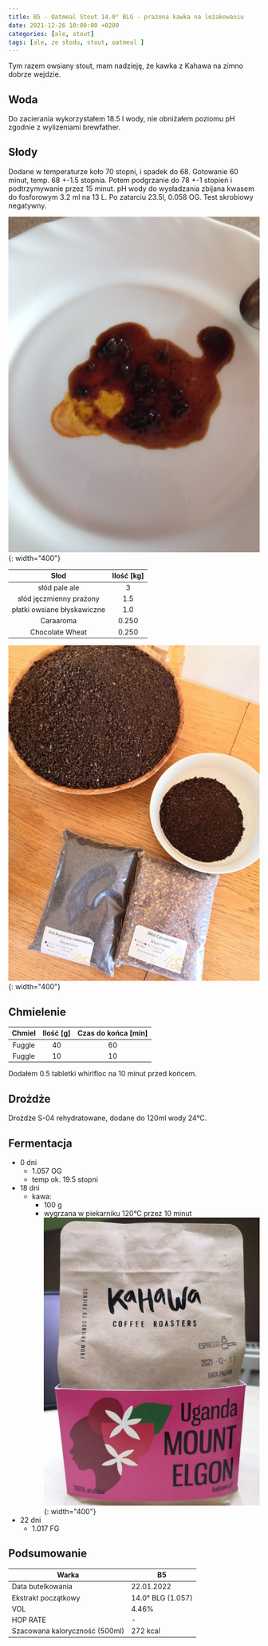 ```yaml
---
title: B5 - Oatmeal Stout 14.0° BLG - prażona kawka na leżakowaniu
date: 2021-12-26 10:00:00 +0200
categories: [ale, stout]
tags: [ale, ze słodu, stout, oatmeal ]
---
```


Tym razem owsiany stout, mam nadzieję, że kawka z Kahawa na zimno dobrze wejdzie. 

## Woda

Do zacierania wykorzystałem 18.5 l wody, nie obniżałem poziomu pH zgodnie z wylizeniami brewfather.

## Słody

Dodane w temperaturze koło 70 stopni, i spadek do 68. Gotowanie 60 minut, temp. 68 +-1.5 stopnia. Potem podgrzanie do 78 +-1 stopień i podtrzymywanie przez 15 minut. pH wody do wysładzania zbijana kwasem do fosforowym 3.2 ml na 13 L. 
Po zatarciu 23.5l, 0.058 OG. Test skrobiowy negatywny.

![jodyna](/assets/posts/12-2021/jodyna.jpg){: width="400"}

|  Słod  	| Ilość [kg] 	|
|:--------:	|:---------: |
|  słód pale ale  	|     3    	| 
|  słód jęczmienny prażony	|     1.5    	| 
|  płatki owsiane błyskawiczne  	|     1.0    	| 
|  Caraaroma  	|     0.250    	| 
|  Chocolate Wheat  	|     0.250    	| 

![slod](/assets/posts/12-2021/slod.jpg){: width="400"}

## Chmielenie

|  Chmiel  	| Ilość [g] 	| Czas do końca [min] 	|
|:--------:	|:---------:	|:-------------------:	|
|  Fuggle  	|     40    	|          60         	|
|  Fuggle  	|     10    	|          10         	|

Dodałem 0.5 tabletki whirlfloc na 10 minut przed końcem.


## Drożdże

Drożdże S-04 rehydratowane, dodane do 120ml wody 24°C.


## Fermentacja

* 0 dni
  - 1.057 OG
  - temp ok. 19.5 stopni
* 18 dni
  * kawa:
    * 100 g 
    * wygrzana w piekarniku 120°C przez 10 minut
  ![slod](/assets/posts/12-2021/kawa.jpg){: width="400"}
* 22 dni
  * 1.017 FG

## Podsumowanie

| Warka                          	| B5                	|
|--------------------------------	|-------------------	|
| Data butelkowania              	| 22.01.2022    	|
| Ekstrakt początkowy            	| 14.0° BLG (1.057) 	|
| VOL                            	| 4.46%             	|
| HOP RATE                       	| -           	|
| Szacowana kaloryczność (500ml) 	| 272 kcal          	|

<!-- ## Podsumowanie
## Degustacja

![piwko](/assets/posts/09-2021/efekt.webp){: width="400"}

| Cecha            	| Opis 	|
|------------------	|------	|
| Aromat           	| drożdże, wędzonka	|
| Wygląd           	| słomkowe, brak piany	|
| Smak             	| wodniste, posmak wędzonki	|
| Goryczka         	| brak	|
| Uczucie w ustach 	| jest ok	|
| Ogólne wrażenie  	| 1.5/5	|
| Uwagi             | filtrowanie się udało, zacieranie nie, z czasem się ułożyło | -->